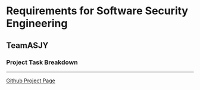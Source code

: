 # Requirements for Software Security Engineering
## TeamASJY


### Project Task Breakdown
---
[Github Project Page](https://github.com/SethRedwine/CSCI8420-TeamASJY/projects/2)
